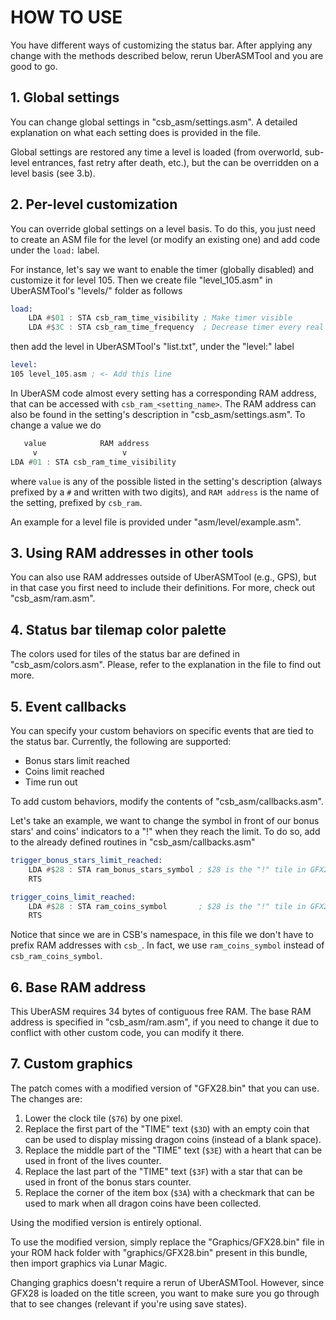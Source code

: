 # HOW TO USE

You have different ways of customizing the status bar. After applying any change
with the methods described below, rerun UberASMTool and you are good to go.

## 1. Global settings

You can change global settings in "csb_asm/settings.asm". A detailed explanation
on what each setting does is provided in the file.

Global settings are restored any time a level is loaded (from overworld,
sub-level entrances, fast retry after death, etc.), but the can be overridden on
a level basis (see 3.b).

## 2. Per-level customization

You can override global settings on a level basis. To do this, you just need to
create an ASM file for the level (or modify an existing one) and add code under
the `load:` label.

For instance, let's say we want to enable the timer (globally disabled) and
customize it for level 105. Then we create file "level_105.asm" in UberASMTool's
"levels/" folder as follows

```asm
load:
    LDA #$01 : STA csb_ram_time_visibility ; Make timer visible
    LDA #$3C : STA csb_ram_time_frequency  ; Decrease timer every real second
```

then add the level in UberASMTool's "list.txt", under the "level:" label

```asm
level:
105 level_105.asm ; <- Add this line
```

In UberASM code almost every setting has a corresponding RAM address, that can
be accessed with `csb_ram_<setting_name>`. The RAM address can also be found in
the setting's description in "csb_asm/settings.asm". To change a value we do

```asm
   value            RAM address
     v                   v
LDA #01 : STA csb_ram_time_visibility
```

where `value` is any of the possible listed in the setting's description (always
prefixed by a `#` and written with two digits), and `RAM address` is the name of
the setting, prefixed by `csb_ram`.

An example for a level file is provided under "asm/level/example.asm".

## 3. Using RAM addresses in other tools

You can also use RAM addresses outside of UberASMTool (e.g., GPS), but in that
case you first need to include their definitions. For more, check out
"csb_asm/ram.asm".

## 4. Status bar tilemap color palette

The colors used for tiles of the status bar are defined in "csb_asm/colors.asm".
Please, refer to the explanation in the file to find out more.

## 5. Event callbacks

You can specify your custom behaviors on specific events that are tied to the
status bar. Currently, the following are supported:

- Bonus stars limit reached
- Coins limit reached
- Time run out

To add custom behaviors, modify the contents of "csb_asm/callbacks.asm".

Let's take an example, we want to change the symbol in front of our bonus stars'
and coins' indicators to a "!" when they reach the limit. To do so, add to the
already defined routines in "csb_asm/callbacks.asm"

```asm
trigger_bonus_stars_limit_reached:
    LDA #$28 : STA ram_bonus_stars_symbol ; $28 is the "!" tile in GFX28
    RTS

trigger_coins_limit_reached:
    LDA #$28 : STA ram_coins_symbol       ; $28 is the "!" tile in GFX28
    RTS
```

Notice that since we are in CSB's namespace, in this file we don't have to
prefix RAM addresses with `csb_`. In fact, we use `ram_coins_symbol` instead of
`csb_ram_coins_symbol`.

## 6. Base RAM address

This UberASM requires 34 bytes of contiguous free RAM. The base RAM address is
specified in "csb_asm/ram.asm", if you need to change it due to conflict with
other custom code, you can modify it there.

## 7. Custom graphics

The patch comes with a modified version of "GFX28.bin" that you can use. The
changes are:

1. Lower the clock tile (`$76`) by one pixel.
2. Replace the first part of the "TIME" text (`$3D`) with an empty coin that can
   be used to display missing dragon coins (instead of a blank space).
3. Replace the middle part of the "TIME" text (`$3E`) with a heart that can be
   used in front of the lives counter.
4. Replace the last part of the "TIME" text (`$3F`) with a star that can be used
   in front of the bonus stars counter.
5. Replace the corner of the item box (`$3A`) with a checkmark that can be used
   to mark when all dragon coins have been collected.

Using the modified version is entirely optional.

To use the modified version, simply replace the "Graphics/GFX28.bin" file in
your ROM hack folder with "graphics/GFX28.bin" present in this bundle, then
import graphics via Lunar Magic.

Changing graphics doesn't require a rerun of UberASMTool. However, since GFX28
is loaded on the title screen, you want to make sure you go through that to see
changes (relevant if you're using save states).
